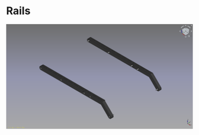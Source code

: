 # Rails

![rails](https://github.com/lacina-dev/VITULUS-3D-models/blob/main/Rails/Rails.png?raw=true)
